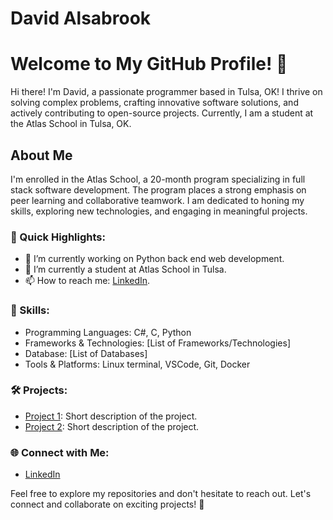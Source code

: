 # David Alsabrook

# Welcome to My GitHub Profile! 👋

Hi there! I'm David, a passionate programmer based in Tulsa, OK! I thrive on solving complex problems, crafting innovative software solutions, and actively contributing to open-source projects. Currently, I am a student at the Atlas School in Tulsa, OK.

## About Me

I'm enrolled in the Atlas School, a 20-month program specializing in full stack software development. The program places a strong emphasis on peer learning and collaborative teamwork. I am dedicated to honing my skills, exploring new technologies, and engaging in meaningful projects.

### 🚀 Quick Highlights:

- 🔭 I’m currently working on Python back end web development.
- 🌱 I’m currently a student at Atlas School in Tulsa.
- 📫 How to reach me: [LinkedIn](https://www.linkedin.com/in/david-alsabrook/).

### 🌟 Skills:

- Programming Languages: C#, C, Python
- Frameworks & Technologies: [List of Frameworks/Technologies]
- Database: [List of Databases]
- Tools & Platforms: Linux terminal, VSCode, Git, Docker

### 🛠️ Projects:

- [Project 1](link-to-project-1): Short description of the project.
- [Project 2](link-to-project-2): Short description of the project.

### 🌐 Connect with Me:

- [LinkedIn](https://www.linkedin.com/in/david-alsabrook/)

Feel free to explore my repositories and don't hesitate to reach out. Let's connect and collaborate on exciting projects! 🚀
